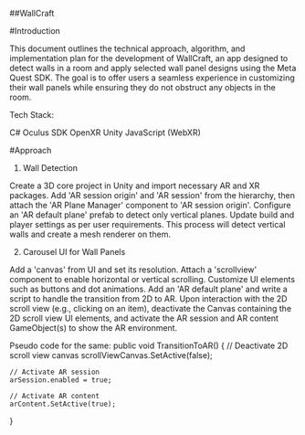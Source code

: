 
##WallCraft

#Introduction

This document outlines the technical approach, algorithm, and implementation plan for the development of WallCraft, an app designed to detect walls in a room and apply selected wall panel designs using the Meta Quest SDK. The goal is to offer users a seamless experience in customizing their wall panels while ensuring they do not obstruct any objects in the room.

Tech Stack:

C#
Oculus SDK
OpenXR
Unity
JavaScript (WebXR)

#Approach

1. Wall Detection
   
Create a 3D core project in Unity and import necessary AR and XR packages.
Add 'AR session origin' and 'AR session' from the hierarchy, then attach the 'AR Plane Manager' component to 'AR session origin'.
Configure an 'AR default plane' prefab to detect only vertical planes.
Update build and player settings as per user requirements.
This process will detect vertical walls and create a mesh renderer on them.

2. Carousel UI for Wall Panels
   
Add a 'canvas' from UI and set its resolution.
Attach a 'scrollview' component to enable horizontal or vertical scrolling.
Customize UI elements such as buttons and dot animations.
Add an 'AR default plane' and write a script to handle the transition from 2D to AR.
Upon interaction with the 2D scroll view (e.g., clicking on an item), deactivate the Canvas containing the 2D scroll view UI elements, and activate the AR session and AR content GameObject(s) to show the AR environment.

Pseudo code for the same:
public void TransitionToAR()
{
    // Deactivate 2D scroll view canvas
    scrollViewCanvas.SetActive(false);
    
    // Activate AR session
    arSession.enabled = true;
    
    // Activate AR content
    arContent.SetActive(true);
}

